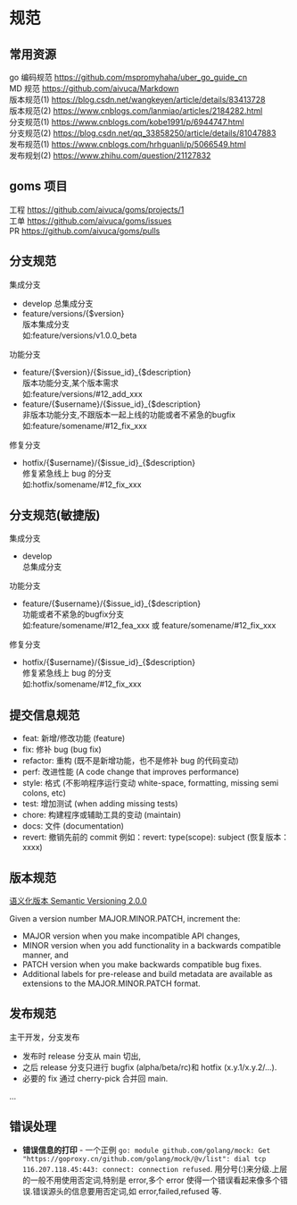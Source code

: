 # 规范

## 常用资源

go 编码规范 https://github.com/mspromyhaha/uber_go_guide_cn  
MD 规范 https://github.com/aivuca/Markdown  
版本规范(1) https://blog.csdn.net/wangkeyen/article/details/83413728  
版本规范(2) https://www.cnblogs.com/lanmiao/articles/2184282.html  
分支规范(1)  https://www.cnblogs.com/kobe1991/p/6944747.html  
分支规范(2)  https://blog.csdn.net/qq_33858250/article/details/81047883  
发布规范(1)  https://www.cnblogs.com/hrhguanli/p/5066549.html  
发布规划(2)  https://www.zhihu.com/question/21127832  
  

## goms 项目

工程 https://github.com/aivuca/goms/projects/1  
工单 https://github.com/aivuca/goms/issues  
PR   https://github.com/aivuca/goms/pulls  

## 分支规范

集成分支  

- develop
  总集成分支  
- feature/versions/{$version}  
  版本集成分支  
  如:feature/versions/v1.0.0_beta  

功能分支  

- feature/{$version}/{$issue_id}_{$description}  
  版本功能分支,某个版本需求  
  如:feature/versions/#12_add_xxx  
- feature/{$username}/{$issue_id}_{$description}  
  非版本功能分支,不跟版本一起上线的功能或者不紧急的bugfix  
  如:feature/somename/#12_fix_xxx  

修复分支

- hotfix/{$username}/{$issue_id}_{$description}  
  修复紧急线上 bug 的分支  
  如:hotfix/somename/#12_fix_xxx  

## 分支规范(敏捷版)

集成分支  

- develop  
  总集成分支  

功能分支  

- feature/{$username}/{$issue_id}_{$description}  
  功能或者不紧急的bugfix分支  
  如:feature/somename/#12_fea_xxx 或 feature/somename/#12_fix_xxx  

修复分支

- hotfix/{$username}/{$issue_id}_{$description}  
  修复紧急线上 bug 的分支  
  如:hotfix/somename/#12_fix_xxx  

## 提交信息规范

- feat: 新增/修改功能 (feature)
- fix: 修补 bug (bug fix)
- refactor: 重构 (既不是新增功能，也不是修补 bug 的代码变动)
- perf: 改进性能 (A code change that improves performance)
- style: 格式 (不影响程序运行变动 white-space, formatting, missing semi colons, etc)
- test: 增加测试 (when adding missing tests)
- chore: 构建程序或辅助工具的变动 (maintain)
- docs: 文件 (documentation)
- revert: 撤销先前的 commit 例如：revert: type(scope): subject (恢复版本：xxxx)

## 版本规范

[语义化版本 Semantic Versioning 2.0.0](https://semver.org/)

Given a version number MAJOR.MINOR.PATCH, increment the:

- MAJOR version when you make incompatible API changes,
- MINOR version when you add functionality in a backwards compatible manner, and
- PATCH version when you make backwards compatible bug fixes.
- Additional labels for pre-release and build metadata are available as extensions to the MAJOR.MINOR.PATCH format.

## 发布规范

主干开发，分支发布

- 发布时 release 分支从 main 切出,
- 之后 release 分支只进行 bugfix (alpha/beta/rc)和 hotfix (x.y.1/x.y.2/...). 
- 必要的 fix 通过 cherry-pick 合并回 main.

...

## 错误处理

- **错误信息的打印** - 一个正例 `go: module github.com/golang/mock: Get "https://goproxy.cn/github.com/golang/mock/@v/list": dial tcp 116.207.118.45:443: connect: connection refused`. 用分号(:)来分级.上层的一般不用使用否定词,特别是 error,多个 error 使得一个错误看起来像多个错误.错误源头的信息要用否定词,如 error,failed,refused 等.

